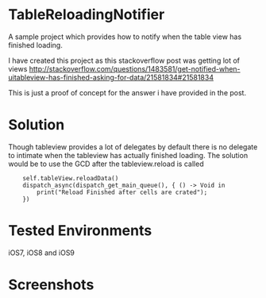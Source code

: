 # TableReloadingNotifier
A sample project which provides how to notify when the table view has finished loading.


I have created this project as this stackoverflow post was getting lot of views
http://stackoverflow.com/questions/1483581/get-notified-when-uitableview-has-finished-asking-for-data/21581834#21581834

This is just a proof of concept for the answer i have provided in the post.

Solution
========
Though tableview provides a lot of delegates by default there is no delegate to intimate when the tableview has actually finished loading. 
The solution would be to use the GCD after the tableview.reload is called

        self.tableView.reloadData()
        dispatch_async(dispatch_get_main_queue(), { () -> Void in
            print("Reload Finished after cells are crated");
        })

 

Tested Environments
===================

iOS7, iOS8 and iOS9

Screenshots
===========


